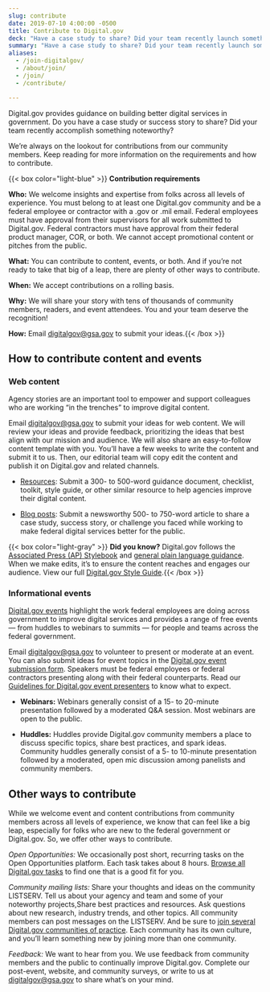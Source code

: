 ```yaml
---
slug: contribute
date: 2019-07-10 4:00:00 -0500
title: Contribute to Digital.gov
deck: "Have a case study to share? Did your team recently launch something new? Here is what we're looking for."
summary: "Have a case study to share? Did your team recently launch something new? Here is what we're looking for."
aliases:
  - /join-digitalgov/
  - /about/join/
  - /join/
  - /contribute/

---
```

Digital.gov provides guidance on building better digital services in government. Do you have a case study or success story to share? Did your team recently accomplish something noteworthy?

We’re always on the lookout for contributions from our community members. Keep reading for more information on the requirements and how to contribute.

{{< box color="light-blue" >}}
**Contribution requirements**

**Who:** We welcome insights and expertise from folks across all levels of experience. You must belong to at least one Digital.gov community and be a federal employee or contractor with a .gov or .mil email. Federal employees must have approval from their supervisors for all work submitted to Digital.gov. Federal contractors must have approval from their federal product manager, COR, or both. We cannot accept promotional content or pitches from the public.

**What:** You can contribute to content, events, or both. And if you’re not ready to take that big of a leap, there are plenty of other ways to contribute.

**When:** We accept contributions on a rolling basis.

**Why:** We will share your story with tens of thousands of community members, readers, and event attendees. You and your team deserve the recognition!

**How:** Email digitalgov@gsa.gov to submit your ideas.{{< /box >}}

## How to contribute content and events
### Web content
Agency stories are an important tool to empower and support colleagues who are working “in the trenches” to improve digital content.

Email [digitalgov@gsa.gov](digitalgov@gsa.gov) to submit your ideas for web content. We will review your ideas and provide feedback, prioritizing the ideas that best align with our mission and audience. We will also share an easy-to-follow content template with you. You’ll have a few weeks to write the content and submit it to us. Then, our editorial team will copy edit the content and publish it on Digital.gov and related channels.

* [Resources](https://digital.gov/resources/): Submit a 300- to 500-word guidance document, checklist, toolkit, style guide, or other similar resource to help agencies improve their digital content.

* [Blog posts](https://digital.gov/news/): Submit a newsworthy 500- to 750-word article to share a case study, success story, or challenge you faced while working to make federal digital services better for the public.

{{< box color="light-gray" >}} **Did you know?** Digital.gov follows the [Associated Press (AP) Stylebook](https://www.apstylebook.com/) and [general plain language guidance](https://www.plainlanguage.gov/). When we make edits, it’s to ensure the content reaches and engages our audience. View our full [Digital.gov Style Guide](https://digital.gov/style-guide/).{{< /box >}}

### Informational events
[Digital.gov events](https://digital.gov/events/) highlight the work federal employees are doing across government to improve digital services and provides a range of free events — from huddles to webinars to summits — for people and teams across the federal government.

Email [digitalgov@gsa.gov](digitalgov@gsa.gov) to volunteer to present or moderate at an event. You can also submit ideas for event topics in the [Digital.gov event submission form](https://feedback.gsa.gov/jfe/form/SV_1MS3YC4dieV8WQm). Speakers must be federal employees or federal contractors presenting along with their federal counterparts. Read our [Guidelines for Digital.gov event presenters](https://digital.gov/resources/guidelines-for-digital-gov-event-presenters/) to know what to expect.

* **Webinars:** Webinars generally consist of a 15- to 20-minute presentation followed by a moderated Q&A session. Most webinars are open to the public.

* **Huddles:** Huddles provide Digital.gov community members a place to discuss specific topics, share best practices, and spark ideas. Community huddles generally consist of a 5- to 10-minute presentation followed by a moderated, open mic discussion among panelists and community members.

## Other ways to contribute
While we welcome event and content contributions from community members across all levels of experience, we know that can feel like a big leap, especially for folks who are new to the federal government or Digital.gov. So, we offer other ways to contribute.

*Open Opportunities:* We occasionally post short, recurring tasks on the Open Opportunities platform. Each task takes about 8 hours. [Browse all Digital.gov tasks](https://openopps.usajobs.gov/search?state=open&state=in%20progress&term=digital.gov&page=1) to find one that is a good fit for you.

*Community mailing lists:* Share your thoughts and ideas on the community LISTSERV. Tell us about your agency and team and some of your noteworthy projects,Share best practices and resources. Ask questions about new research, industry trends, and other topics. All community members can post messages on the LISTSERV. And be sure to [join several Digital.gov communities of practice](https://digital.gov/communities/). Each community has its own culture, and you’ll learn something new by joining more than one community.

*Feedback:* We want to hear from you. We use feedback from community members and the public to continually improve Digital.gov. Complete our post-event, website, and community surveys, or write to us at [digitalgov@gsa.gov](digitalgov@gsa.gov) to share what’s on your mind.
